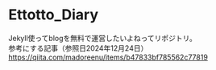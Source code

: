 # Ettotto_Diary
Jekyll使ってblogを無料で運営したいよねってリポジトリ。  
参考にする記事（参照日2024年12月24日）
https://qiita.com/madoreenu/items/b47833bf785562c77819
